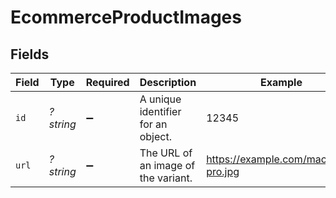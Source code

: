 # EcommerceProductImages


## Fields

| Field                               | Type                                | Required                            | Description                         | Example                             |
| ----------------------------------- | ----------------------------------- | ----------------------------------- | ----------------------------------- | ----------------------------------- |
| `id`                                | *?string*                           | :heavy_minus_sign:                  | A unique identifier for an object.  | 12345                               |
| `url`                               | *?string*                           | :heavy_minus_sign:                  | The URL of an image of the variant. | https://example.com/macbook-pro.jpg |